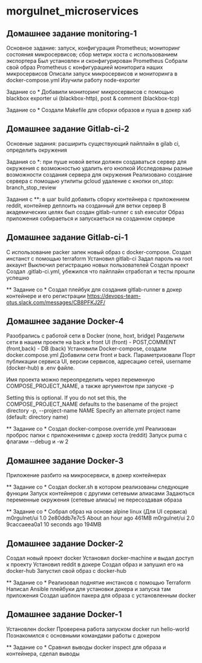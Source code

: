# morgulnet_microservices
## Домашнее задание monitoring-1
Основное задание: запуск, конфигурация Prometheus; мониторинг состояния микросервисов; сбор метирк хоста с использованием экспортера
  Был установлен и сконфигурирован Prometheus
  Собрали свой образ Prometheus с конфигурацией мониторига наших микросервисов
  Описали запуск микросервисов и мониторинга в docker-compose.yml
  Изучили работу node-exporter

 Задание со *
  Добавили мониторинг микросервисов с помощью blackbox exporter
  ui (blackbox-http), post & comment (blackbox-tcp)
  
 Задание со * 
  Создали Makefile для сборки образов и пуша в докер хаб


## Домашнее задание Gitlab-ci-2
 Основные задания: расширить существующий пайплайн в gilab ci, определить окружения
 
 Задания со *: при пуше новой ветки должен создаваться сервер для окружения с возможностью удалить его кнопкой
  Исследованы разные возможности создания сервера для окружения
  Реализовано создание сервера с помощью утилиты gcloud
  удаление с кнопки on_stop: branch_stop_review
  
 Задания с **: в шаг build добавить сборку контейнера с приложением reddit, контейнер деплоить на созданный для ветки сервер
  В академических целях был создан gitlab-runner с ssh executor
  Образ приложения собираеться и запускаеться на созданном сервере

## Домашнее задание Gitlab-ci-1
 С использование packer запек новый образ с docker-compose.
 Создал инстанст с помощью terraform 
 Установил gitlab-ci 
 Задал пароль на root аккаунт
 Выключил регистрацию новых пользователей
 Создал проект
 Создал .gitlab-ci.yml, убежился что пайплайн отработал и тесты прошли успешно
 
 ** Задание со *
 Создал плейбук для создания gitlab-runner в докер контейнере и его регистрации
 https://devops-team-otus.slack.com/messages/CB8PFKJ2F/

## Домашнее задание Docker-4
 Разобрались с работой сети в Docker (none, hoxt, bridge)
 Разделили сети в нашем проекте на back и front
 UI (front) - POST,COMMENT (front,back) - DB (back)
 Установили Docker-compose, создали docker.compose.yml
 Добавили сети front и back.
 Параметризовали Порт публикации сервиса UI, версии сервисов, адресацию сетей,
 username (docker-hub) в .env файле.
 
 Имя проекта можно переопределить через переменную COMPOSE_PROJECT_NAME, а также аргументом при запуске -p

 Setting this is optional. If you do not set this, the COMPOSE_PROJECT_NAME defaults to the basename of the project directory
 -p, --project-name NAME     Specify an alternate project name (default: directory name)

 ** Задание со *
 Создал docker-compose.override.yml
 Реализован проброс папки с приложениями с докер хоста (reddit)
 Запуск puma с флагами --debug и -w 2

## Домашнее задание Docker-3
 Приложение разбито на микросервиси, в докер контейнерах

 ** Задание со *
 Создал docker.sh в котором реализованы следующие функции
 Запуск контейнеров с другими сетевыми алиасами
 Задаються переменные окружения (сетевые алиасы) не пересоздавая образа

 ** Задание со *
 Собрал образ на основе alpine linux (Для UI сервиса)
 m0rgulnet/ui               1.0                 2e80ddb7e7c5        About an hour ago     461MB
 m0rgulnet/ui               2.0                 9caccaeea0a1        10 seconds ago        194MB

## Домашнее задание Docker-2
 Создал новый проект docker
 Установил docker-machine и выдал доступ к проекту
 Установил reddit в докере
 Создал образ и запушил его на docker-hub
 Запустил свой образ с docker-hub

 ** Задание со *
 Реализовал поднятие инстансов с помощью Terraform
 Написал Ansible плейбуки для установки докера и запуска там приложения
 Создал шаблон пакера для образа с установленным docker

## Домашнее задание Docker-1
 Установлен docker 
 Проверена работа запуском docker run hello-world
 Познакомился с основными командами работы с докером
 
 ** Задание со *
 Сравнил выводы docker inspect для образа и контейнера, сделал выводы
